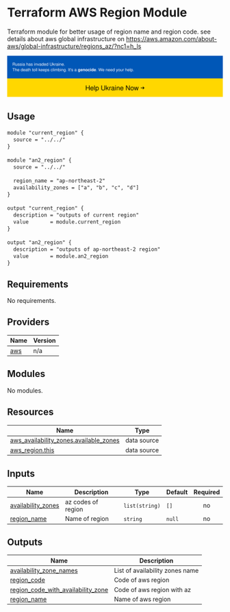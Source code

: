 <!-- BEGIN_TF_DOCS -->
# Terraform AWS Region Module

Terraform module for better usage of region name and region code.
see details about aws global infrastructure on https://aws.amazon.com/about-aws/global-infrastructure/regions_az/?nc1=h_ls

[![SWUbanner](https://raw.githubusercontent.com/vshymanskyy/StandWithUkraine/main/banner2-direct.svg)](https://github.com/vshymanskyy/StandWithUkraine/blob/main/docs/README.md)


## Usage
```hcl
module "current_region" {
  source = "../../"
}

module "an2_region" {
  source = "../../"

  region_name = "ap-northeast-2"
  availability_zones = ["a", "b", "c", "d"]
}

output "current_region" {
  description = "outputs of current region"
  value       = module.current_region
}

output "an2_region" {
  description = "outputs of ap-northeast-2 region"
  value       = module.an2_region
}
```

## Requirements

No requirements.

## Providers

| Name | Version |
|------|---------|
| <a name="provider_aws"></a> [aws](#provider\_aws) | n/a |

## Modules

No modules.

## Resources

| Name | Type |
|------|------|
| [aws_availability_zones.available_zones](https://registry.terraform.io/providers/hashicorp/aws/latest/docs/data-sources/availability_zones) | data source |
| [aws_region.this](https://registry.terraform.io/providers/hashicorp/aws/latest/docs/data-sources/region) | data source |
## Inputs

| Name | Description | Type | Default | Required |
|------|-------------|------|---------|:--------:|
| <a name="input_availability_zones"></a> [availability\_zones](#input\_availability\_zones) | az codes of region | `list(string)` | `[]` | no |
| <a name="input_region_name"></a> [region\_name](#input\_region\_name) | Name of region | `string` | `null` | no |

## Outputs

| Name | Description |
|------|-------------|
| <a name="output_availability_zone_names"></a> [availability\_zone\_names](#output\_availability\_zone\_names) | List of availability zones name |
| <a name="output_region_code"></a> [region\_code](#output\_region\_code) | Code of aws region |
| <a name="output_region_code_with_availability_zone"></a> [region\_code\_with\_availability\_zone](#output\_region\_code\_with\_availability\_zone) | Code of aws region with az |
| <a name="output_region_name"></a> [region\_name](#output\_region\_name) | Name of aws region |
